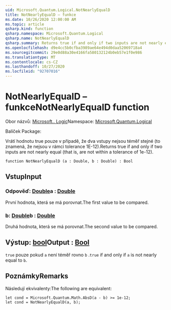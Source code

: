 ```yaml
---
uid: Microsoft.Quantum.Logical.NotNearlyEqualD
title: NotNearlyEqualD – funkce
ms.date: 10/26/2020 12:00:00 AM
ms.topic: article
qsharp.kind: function
qsharp.namespace: Microsoft.Quantum.Logical
qsharp.name: NotNearlyEqualD
qsharp.summary: Returns true if and only if two inputs are not nearly equal (that is, are not within a tolerance of 1e-12).
ms.openlocfilehash: d9e4cc5b0cfba3989ae64e494d0daa52069718a4
ms.sourcegitcommit: 29e0d88a30e4166fa580132124b0eb57e1f0e986
ms.translationtype: MT
ms.contentlocale: cs-CZ
ms.lasthandoff: 10/27/2020
ms.locfileid: "92707016"
---
```

# <a name="notnearlyequald-function"></a><span data-ttu-id="e0f46-102">NotNearlyEqualD – funkce</span><span class="sxs-lookup"><span data-stu-id="e0f46-102">NotNearlyEqualD function</span></span>

<span data-ttu-id="e0f46-103">Obor názvů: [Microsoft.. Logic](xref:Microsoft.Quantum.Logical)</span><span class="sxs-lookup"><span data-stu-id="e0f46-103">Namespace: [Microsoft.Quantum.Logical](xref:Microsoft.Quantum.Logical)</span></span>

<span data-ttu-id="e0f46-104">Balíček [](https://nuget.org/packages/)</span><span class="sxs-lookup"><span data-stu-id="e0f46-104">Package: [](https://nuget.org/packages/)</span></span>


<span data-ttu-id="e0f46-105">Vrátí hodnotu true pouze v případě, že dva vstupy nejsou téměř stejné (to znamená, že nejsou v rámci tolerance 1E-12).</span><span class="sxs-lookup"><span data-stu-id="e0f46-105">Returns true if and only if two inputs are not nearly equal (that is, are not within a tolerance of 1e-12).</span></span>

```qsharp
function NotNearlyEqualD (a : Double, b : Double) : Bool
```


## <a name="input"></a><span data-ttu-id="e0f46-106">Vstup</span><span class="sxs-lookup"><span data-stu-id="e0f46-106">Input</span></span>

### <a name="a--double"></a><span data-ttu-id="e0f46-107">Odpověď: [Double](xref:microsoft.quantum.lang-ref.double)</span><span class="sxs-lookup"><span data-stu-id="e0f46-107">a : [Double](xref:microsoft.quantum.lang-ref.double)</span></span>

<span data-ttu-id="e0f46-108">První hodnota, která se má porovnat.</span><span class="sxs-lookup"><span data-stu-id="e0f46-108">The first value to be compared.</span></span>


### <a name="b--double"></a><span data-ttu-id="e0f46-109">b: [Double](xref:microsoft.quantum.lang-ref.double)</span><span class="sxs-lookup"><span data-stu-id="e0f46-109">b : [Double](xref:microsoft.quantum.lang-ref.double)</span></span>

<span data-ttu-id="e0f46-110">Druhá hodnota, která se má porovnat.</span><span class="sxs-lookup"><span data-stu-id="e0f46-110">The second value to be compared.</span></span>



## <a name="output--bool"></a><span data-ttu-id="e0f46-111">Výstup: [bool](xref:microsoft.quantum.lang-ref.bool)</span><span class="sxs-lookup"><span data-stu-id="e0f46-111">Output : [Bool](xref:microsoft.quantum.lang-ref.bool)</span></span>

<span data-ttu-id="e0f46-112">`true` pouze pokud `a` není téměř rovno `b` .</span><span class="sxs-lookup"><span data-stu-id="e0f46-112">`true` if and only if `a` is not nearly equal to `b`.</span></span>

## <a name="remarks"></a><span data-ttu-id="e0f46-113">Poznámky</span><span class="sxs-lookup"><span data-stu-id="e0f46-113">Remarks</span></span>

<span data-ttu-id="e0f46-114">Následují ekvivalenty:</span><span class="sxs-lookup"><span data-stu-id="e0f46-114">The following are equivalent:</span></span>

```Q#
let cond = Microsoft.Quantum.Math.AbsD(a - b) >= 1e-12;
let cond = NotNearlyEqualD(a, b);
```